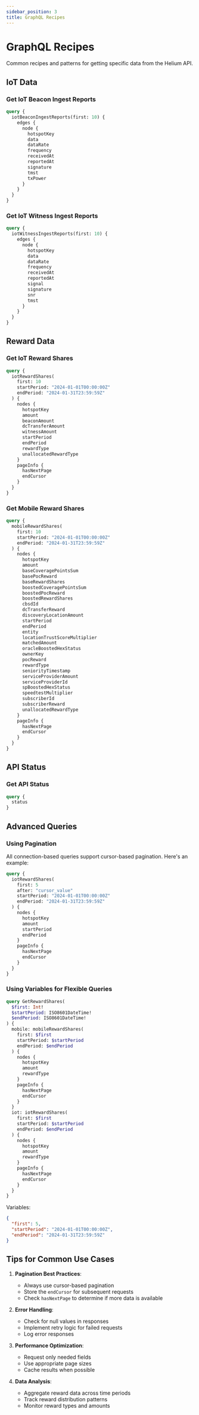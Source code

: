 ```yaml
---
sidebar_position: 3
title: GraphQL Recipes
---
```


# GraphQL Recipes

Common recipes and patterns for getting specific data from the Helium API.

## IoT Data

### Get IoT Beacon Ingest Reports

```graphql
query {
  iotBeaconIngestReports(first: 10) {
    edges {
      node {
        hotspotKey
        data
        dataRate
        frequency
        receivedAt
        reportedAt
        signature
        tmst
        txPower
      }
    }
  }
}
```

### Get IoT Witness Ingest Reports

```graphql
query {
  iotWitnessIngestReports(first: 10) {
    edges {
      node {
        hotspotKey
        data
        dataRate
        frequency
        receivedAt
        reportedAt
        signal
        signature
        snr
        tmst
      }
    }
  }
}
```

## Reward Data

### Get IoT Reward Shares

```graphql
query {
  iotRewardShares(
    first: 10
    startPeriod: "2024-01-01T00:00:00Z"
    endPeriod: "2024-01-31T23:59:59Z"
  ) {
    nodes {
      hotspotKey
      amount
      beaconAmount
      dcTransferAmount
      witnessAmount
      startPeriod
      endPeriod
      rewardType
      unallocatedRewardType
    }
    pageInfo {
      hasNextPage
      endCursor
    }
  }
}
```

### Get Mobile Reward Shares

```graphql
query {
  mobileRewardShares(
    first: 10
    startPeriod: "2024-01-01T00:00:00Z"
    endPeriod: "2024-01-31T23:59:59Z"
  ) {
    nodes {
      hotspotKey
      amount
      baseCoveragePointsSum
      basePocReward
      baseRewardShares
      boostedCoveragePointsSum
      boostedPocReward
      boostedRewardShares
      cbsdId
      dcTransferReward
      discoveryLocationAmount
      startPeriod
      endPeriod
      entity
      locationTrustScoreMultiplier
      matchedAmount
      oracleBoostedHexStatus
      ownerKey
      pocReward
      rewardType
      seniorityTimestamp
      serviceProviderAmount
      serviceProviderId
      spBoostedHexStatus
      speedtestMultiplier
      subscriberId
      subscriberReward
      unallocatedRewardType
    }
    pageInfo {
      hasNextPage
      endCursor
    }
  }
}
```

## API Status

### Get API Status

```graphql
query {
  status
}
```

## Advanced Queries

### Using Pagination

All connection-based queries support cursor-based pagination. Here's an example:

```graphql
query {
  iotRewardShares(
    first: 5
    after: "cursor_value"
    startPeriod: "2024-01-01T00:00:00Z"
    endPeriod: "2024-01-31T23:59:59Z"
  ) {
    nodes {
      hotspotKey
      amount
      startPeriod
      endPeriod
    }
    pageInfo {
      hasNextPage
      endCursor
    }
  }
}
```

### Using Variables for Flexible Queries

```graphql
query GetRewardShares(
  $first: Int!
  $startPeriod: ISO8601DateTime!
  $endPeriod: ISO8601DateTime!
) {
  mobile: mobileRewardShares(
    first: $first
    startPeriod: $startPeriod
    endPeriod: $endPeriod
  ) {
    nodes {
      hotspotKey
      amount
      rewardType
    }
    pageInfo {
      hasNextPage
      endCursor
    }
  }
  iot: iotRewardShares(
    first: $first
    startPeriod: $startPeriod
    endPeriod: $endPeriod
  ) {
    nodes {
      hotspotKey
      amount
      rewardType
    }
    pageInfo {
      hasNextPage
      endCursor
    }
  }
}
```

Variables:

```json
{
  "first": 5,
  "startPeriod": "2024-01-01T00:00:00Z",
  "endPeriod": "2024-01-31T23:59:59Z"
}
```

## Tips for Common Use Cases

1. **Pagination Best Practices**:

   - Always use cursor-based pagination
   - Store the `endCursor` for subsequent requests
   - Check `hasNextPage` to determine if more data is available

2. **Error Handling**:

   - Check for null values in responses
   - Implement retry logic for failed requests
   - Log error responses

3. **Performance Optimization**:

   - Request only needed fields
   - Use appropriate page sizes
   - Cache results when possible

4. **Data Analysis**:
   - Aggregate reward data across time periods
   - Track reward distribution patterns
   - Monitor reward types and amounts
